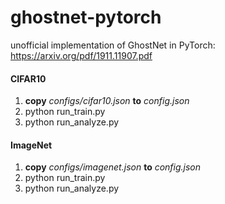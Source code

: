 # ghostnet-pytorch
unofficial implementation of GhostNet in PyTorch: https://arxiv.org/pdf/1911.11907.pdf



#### CIFAR10
1. **copy** *configs/cifar10.json* **to** *config.json*
2. python run_train.py
3. python run_analyze.py


#### ImageNet
1. **copy** *configs/imagenet.json* **to** *config.json*
2. python run_train.py
3. python run_analyze.py
